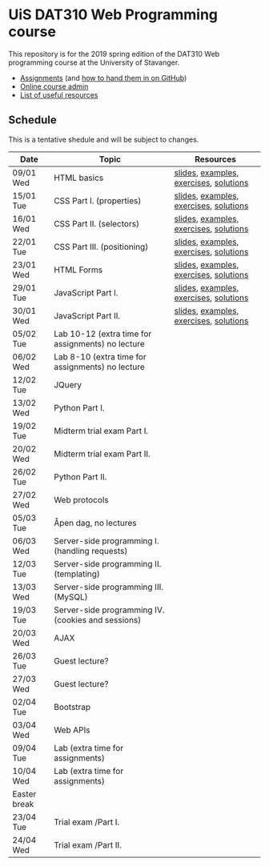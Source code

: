   # UiS DAT310 Web Programming course

This repository is for the 2019 spring edition of the DAT310 Web programming course at the University of Stavanger.

  - [Assignments](https://github.com/uis-dat310-spring19/assignments) (and [how to hand them in on GitHub](HOWTO_GitHub.md))
  - [Online course admin](http://www2.ux.uis.no/~ljehl/dat310/)
  - [List of useful resources](Resources.md)
  
## Schedule 
 
This is a tentative shedule and will be subject to changes.

| Date | Topic | Resources |
| --- | --- | --- |
| 09/01 Wed | HTML basics | [slides](https://speakerdeck.com/ljehl/web-programming-html-basics), [examples](examples/html/basic), [exercises](exercises/html/basic), [solutions](solutions/html/basic)|
| 15/01 Tue | CSS Part I. (properties) | [slides](https://speakerdeck.com/ljehl/web-programming-css-p1), [examples](examples/css/properties), [exercises](exercises/css/properties), [solutions](solutions/css/properties) |
| 16/01 Wed | CSS Part II. (selectors) |  [slides](https://speakerdeck.com/ljehl/css-part-ii-selectors), [examples](examples/css/selectors), [exercises](exercises/css/selectors), [solutions](solutions/css/selectors) |
| 22/01 Tue | CSS Part III. (positioning) |  [slides](https://speakerdeck.com/ljehl/css-part-iii-positioning), [examples](examples/css/positioning), [exercises](exercises/css/positioning), [solutions](solutions/css/positioning) |
| 23/01 Wed | HTML Forms |  [slides](https://speakerdeck.com/ljehl/html-forms), [examples](examples/html/forms), [exercises](exercises/html/forms), [solutions](solutions/html/forms) |
| 29/01 Tue | JavaScript Part I.  | [slides](https://speakerdeck.com/ljehl/dat310-js-p1), [examples](examples/js/basics), [exercises](exercises/js/basics), [solutions](solutions/js/basics) |
| 30/01 Wed | JavaScript Part II. | [slides](https://speakerdeck.com/ljehl/dat310-js-p2), [examples](examples/js/events_dom), [exercises](exercises/js/events_dom), [solutions](solutions/js/events_dom) |
| 05/02 Tue | Lab 10-12 (extra time for assignments) no lecture | |
| 06/02 Wed | Lab 8-10 (extra time for assignments) no lecture  | |
| 12/02 Tue | JQuery | |
| 13/02 Wed | Python Part I. | |
| 19/02 Tue | Midterm trial exam Part I. | |
| 20/02 Wed | Midterm trial exam Part II. | |
| 26/02 Tue | Python Part II. | |
| 27/02 Wed | Web protocols | |
| 05/03 Tue | Åpen dag, no lectures | |
| 06/03 Wed | Server-side programming I. (handling requests) | |
| 12/03 Tue | Server-side programming II. (templating) | |
| 13/03 Wed | Server-side programming III. (MySQL) | |
| 19/03 Tue | Server-side programming IV. (cookies and sessions) | |
| 20/03 Wed | AJAX | |
| 26/03 Tue | Guest lecture? | |
| 27/03 Wed | Guest lecture? | |
| 02/04 Tue | Bootstrap | |
| 03/04 Wed | Web APIs | |
| 09/04 Tue | Lab (extra time for assignments) | |
| 10/04 Wed | Lab (extra time for assignments) | |
| Easter break |
| 23/04 Tue | Trial exam /Part I. | |
| 24/04 Wed | Trial exam /Part II. | |
